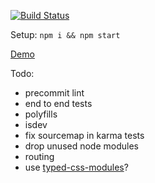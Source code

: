 [![Build Status](https://travis-ci.org/testerez/react-ts.svg?branch=master)](https://travis-ci.org/testerez/react-ts)

Setup: `npm i && npm start`

[Demo](https://testerez.github.io/react-ts/)

Todo:
- precommit lint
- end to end tests
- polyfills
- isdev
- fix sourcemap in karma tests
- drop unused node modules
- routing
- use [typed-css-modules](https://github.com/Quramy/typed-css-modules)?
